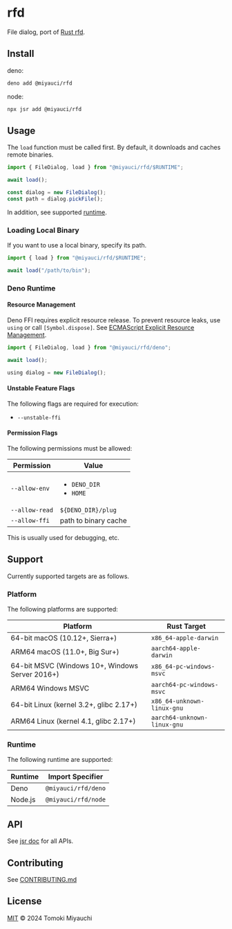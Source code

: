 # rfd

File dialog, port of [Rust rfd](https://github.com/PolyMeilex/rfd).

## Install

deno:

```bash
deno add @miyauci/rfd
```

node:

```bash
npx jsr add @miyauci/rfd
```

## Usage

The `load` function must be called first. By default, it downloads and caches
remote binaries.

```ts
import { FileDialog, load } from "@miyauci/rfd/$RUNTIME";

await load();

const dialog = new FileDialog();
const path = dialog.pickFile();
```

In addition, see supported [runtime](#runtime).

### Loading Local Binary

If you want to use a local binary, specify its path.

```ts
import { load } from "@miyauci/rfd/$RUNTIME";

await load("/path/to/bin");
```

### Deno Runtime

#### Resource Management

Deno FFI requires explicit resource release. To prevent resource leaks, use
`using` or call `[Symbol.dispose]`. See
[ECMAScript Explicit Resource Management](https://github.com/tc39/proposal-explicit-resource-management).

```ts
import { FileDialog, load } from "@miyauci/rfd/deno";

await load();

using dialog = new FileDialog();
```

#### Unstable Feature Flags

The following flags are required for execution:

- `--unstable-ffi`

#### Permission Flags

The following permissions must be allowed:

| Permission     | Value                                       |
| -------------- | ------------------------------------------- |
| `--allow-env`  | <ul><li>`DENO_DIR`</li><li>`HOME`</li></ul> |
| `--allow-read` | `${DENO_DIR}/plug`                          |
| `--allow-ffi`  | path to binary cache                        |

This is usually used for debugging, etc.

## Support

Currently supported targets are as follows.

### Platform

The following platforms are supported:

| Platform                                        | Rust Target                 |
| ----------------------------------------------- | --------------------------- |
| 64-bit macOS (10.12+, Sierra+)                  | `x86_64-apple-darwin`       |
| ARM64 macOS (11.0+, Big Sur+)                   | `aarch64-apple-darwin`      |
| 64-bit MSVC (Windows 10+, Windows Server 2016+) | `x86_64-pc-windows-msvc`    |
| ARM64 Windows MSVC                              | `aarch64-pc-windows-msvc`   |
| 64-bit Linux (kernel 3.2+, glibc 2.17+)         | `x86_64-unknown-linux-gnu`  |
| ARM64 Linux (kernel 4.1, glibc 2.17+)           | `aarch64-unknown-linux-gnu` |

### Runtime

The following runtime are supported:

| Runtime | Import Specifier    |
| ------- | ------------------- |
| Deno    | `@miyauci/rfd/deno` |
| Node.js | `@miyauci/rfd/node` |

## API

See [jsr doc](https://jsr.io/@miyauci/rfd) for all APIs.

## Contributing

See [CONTRIBUTING.md](CONTRIBUTING.md)

## License

[MIT](LICENSE) © 2024 Tomoki Miyauchi
